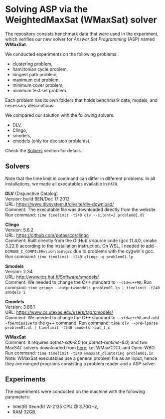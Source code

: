 # Solving ASP via the WeightedMaxSat (WMaxSat) solver

The repository consists benchmark data that were used in the experiment, which verifies our new solver for _Answer Set Programming_ (ASP) named **WMaxSat**.

We conducted experiments on the following problems:

-   clustering problem,
-   hamiltonian cycle problem,
-   longest path problem,
-   maximum cut problem,
-   minimum cover problem,
-   minimum test set problem.

Each problem has its own folders that holds benchmark data, models, and necessary descriptions.

We compared our solution with the following solvers:

-   DLV,
-   Clingo,
-   smodels,
-   cmodels (only for decision problems).

Check the [Solvers](#solvers) section for details.

## Solvers

Note that the time limit in command can differ in different problems. In all installations, we made all executables available in `PATH`.

**DLV** (Disjunctive Datalog)  
Version: build BEN/Dec 17 2012  
URL: https://www.dlvsystem.it/dlvsite/dlv-download/  
Comment: The executable file was downloaded directly from the website.
Run command: `time timelimit -t240 dlv --silent=2 problem01.dl`

**Clingo**  
Version: 5.6.2  
URL: https://github.com/potassco/clingo  
Comment: Built directly from the GitHub's source code (gcc 11.4.0, cmake 3.22.1) according to the installation instruction. On WSL, I needed to add `-DCMAKE_C_COMPILER=\usr\bin\gcc` due to problems with the cygwin's gcc.
Run command: `time timelimit -t240 clingo -q problem01.lp`

**Smodels**  
Version: 2.34  
URL: http://www.tcs.hut.fi/Software/smodels/  
Comment: We needed to change the C++ standard to `--std=c++98`.
Run command: `time gringo --output=smodels problem01.lp | timelimit -t240 smodels 1`

**Cmodels**  
Version: 3.86.1  
URL: https://www.cs.utexas.edu/users/tag/cmodels/  
Comment: We needed to change the C++ standard to `--std=c++98` and add `-fpermissive` to the g++ command.
Run command: `time dlv --pre=lparse problem01.dl | timelimit -t240 cmodels -out_f_c`

**WMaxSat**  
Comment: It requires _dotnet-sdk-8.0_ (or _dotnet-runtime-8.0_) and two MaxSAT solvers downloaded from [here](https://maxsat-evaluations.github.io/2023/descriptions.html), i.e. WMaxCDCL and Open-WBO.
Run command: `time timelimit -t240 wmaxsat_clustering problem01.in`
Note: WMaxSat executables use a general problem file as an input, hence they are merged programs consisting a problem reader and a ASP solver.

## Experiments

The experiments were conducted on the machine with the following parameters:

-   Intel(R) Xeon(R) W-2135 CPU @ 3.70GHz,
-   RAM 32GB.
